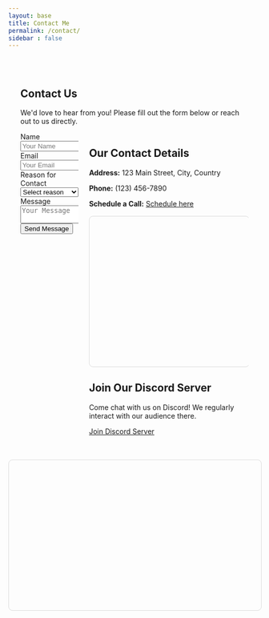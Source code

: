 ```yaml
---
layout: base
title: Contact Me
permalink: /contact/
sidebar : false
---
```

<section class="section">
    <div class="container">
        <h1 class="title">Contact Us</h1>
        <p class="subtitle">We'd love to hear from you! Please fill out the form below or reach out to us directly.</p>
          <div class="columns">
            <div class="column is-half">
                <form action="https://formspree.io/f/your_form_id" method="POST">
                    <div class="field">
                        <label class="label">Name</label>
                        <div class="control">
                            <input class="input" type="text" name="name" placeholder="Your Name" required>
                        </div>
                    </div>  
                    <div class="field">
                        <label class="label">Email</label>
                        <div class="control">
                            <input class="input" type="email" name="_replyto" placeholder="Your Email" required>
                        </div>
                    </div>
                    <div class="field">
                        <label class="label">Reason for Contact</label>
                        <div class="control">
                            <div class="select">
                                <select name="reason" required>
                                    <option value="">Select reason</option>
                                    <option value="support">Support</option>
                                    <option value="feedback">Feedback</option>
                                    <option value="inquiry">General Inquiry</option>
                                    <option value="schedule">Schedule a Call</option>
                                </select>
                            </div>
                        </div>
                    </div>
                    <div class="field">
                        <label class="label">Message</label>
                        <div class="control">
                            <textarea class="textarea" name="message" placeholder="Your Message" required></textarea>
                        </div>
                    </div>
                    <div class="field">
                        <div class="control">
                            <button class="button is-primary" type="submit">Send Message</button>
                        </div>
                    </div>
                </form>
            </div>
            <div class="column is-half">
                <div class="content">
                    <h2 class="title is-4">Our Contact Details</h2>
                    <p><strong>Address:</strong> 123 Main Street, City, Country</p>
                    <p><strong>Phone:</strong> (123) 456-7890</p>
                    <p><strong>Schedule a Call:</strong> <a href="#schedule-call">Schedule here</a></p>
                </div>
                <div id="map"></div>
                <div class="content">
                    <h2 class="title is-4">Join Our Discord Server</h2>
                    <p>Come chat with us on Discord! We regularly interact with our audience there.</p>
                    <a class="button is-link" href="https://discord.gg/yourdiscordinvite" target="_blank">Join Discord Server</a>
                </div>
            </div>
        </div>
    </div>
</section>
<div id="map" style="height: 300px; width: 100%;"></div>
<script>
    function initMap() {
        var location = {lat: -34.397, lng: 150.644};
        var map = new google.maps.Map(document.getElementById('map'), {
            zoom: 8,
            center: location
        });
        var marker = new google.maps.Marker({
            position: location,
            map: map
        });
    }
</script>
<script async defer src="https://maps.googleapis.com/maps/api/js?key=YOUR_GOOGLE_MAPS_API_KEY&callback=initMap"></script>
<style>
.section {
    padding: 2rem 1.5rem;
}
#map {
    height: 300px;
    width: 100%;
    margin-top: 1rem;
    border-radius: 8px;
    border: 1px solid #dbdbdb;
}
</style>